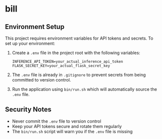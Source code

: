 # bill

## Environment Setup

This project requires environment variables for API tokens and secrets. To set up your environment:

1. Create a `.env` file in the project root with the following variables:
   ```
   INFERENCE_API_TOKEN=your_actual_inference_api_token
   FLASK_SECRET_KEY=your_actual_flask_secret_key
   ```

2. The `.env` file is already in `.gitignore` to prevent secrets from being committed to version control.

3. Run the application using `bin/run.sh` which will automatically source the `.env` file.

## Security Notes

- Never commit the `.env` file to version control
- Keep your API tokens secure and rotate them regularly
- The `bin/run.sh` script will warn you if the `.env` file is missing
